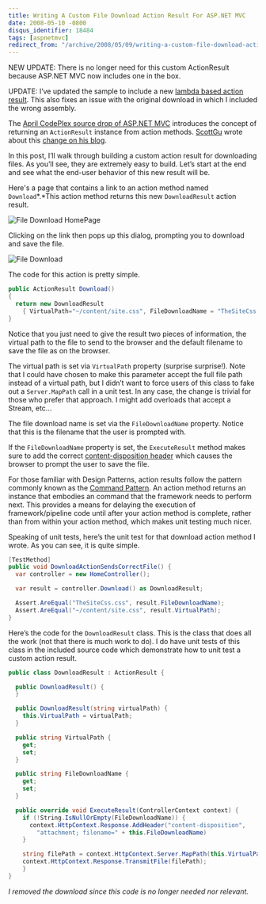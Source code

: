 ```yaml
---
title: Writing A Custom File Download Action Result For ASP.NET MVC
date: 2008-05-10 -0800
disqus_identifier: 18484
tags: [aspnetmvc]
redirect_from: "/archive/2008/05/09/writing-a-custom-file-download-action-result-for-asp.net-mvc.aspx/"
---
```


NEW UPDATE: There is no longer need for this custom ActionResult because
ASP.NET MVC now includes one in the box.

UPDATE: I’ve updated the sample to include a new [lambda based action
result](https://haacked.com/archive/2008/05/11/delegating-action-result.aspx "Delegating Action Result").
This also fixes an issue with the original download in which I included
the wrong assembly.

The [April CodePlex source drop of ASP.NET
MVC](http://www.codeplex.com/aspnet/Release/ProjectReleases.aspx?ReleaseId=12640 "April CodePlex release")
introduces the concept of returning an `ActionResult` instance from
action methods.
[ScottGu](http://weblogs.asp.net/scottgu/ "Scott Guthrie") wrote about
this [change on his
blog](http://weblogs.asp.net/scottgu/archive/2008/04/16/asp-net-mvc-source-refresh-preview.aspx "ASP.NET MVC Source Refresh Preview").

In this post, I’ll walk through building a custom action result for
downloading files. As you’ll see, they are extremely easy to build.
Let’s start at the end and see what the end-user behavior of this new
result will be.

Here's a page that contains a link to an action method named
`Download`*.*This action method returns this new `DownloadResult` action
result.

![File Download
HomePage](https://haacked.com/images/haacked_com/WindowsLiveWriter/WritingACustomFileDownloadActionR.NETMVC_E009/FileDownloadHome_3.png)

Clicking on the link then pops up this dialog, prompting you to download
and save the file.

![File
Download](https://haacked.com/images/haacked_com/WindowsLiveWriter/WritingACustomFileDownloadActionR.NETMVC_E009/File%20Download_3.png)

The code for this action is pretty simple.

```csharp
public ActionResult Download() 
{
  return new DownloadResult 
    { VirtualPath="~/content/site.css", FileDownloadName = "TheSiteCss.css" };
}
```

Notice that you just need to give the result two pieces of information,
the virtual path to the file to send to the browser and the default
filename to save the file as on the browser.

The virtual path is set via `VirtualPath` property (surprise surprise!).
Note that I could have chosen to make this parameter accept the full
file path instead of a virtual path, but I didn’t want to force users of
this class to fake out a `Server.MapPath` call in a unit test. In any
case, the change is trivial for those who prefer that approach. I might
add overloads that accept a Stream, etc...

The file download name is set via the `FileDownloadName` property.
Notice that this is the filename that the user is prompted with.

If the `FileDownloadName` property is set, the `ExecuteResult` method
makes sure to add the correct [content-disposition
header](http://www.ietf.org/rfc/rfc2183.txt "RFC 2183 Content-Disposition Header")
which causes the browser to prompt the user to save the file.

For those familiar with Design Patterns, action results follow the
pattern commonly known as the [Command
Pattern](http://en.wikipedia.org/wiki/Command_pattern "Command Pattern on Wikipedia").
An action method returns an instance that embodies an command that the
framework needs to perform next. This provides a means for delaying the
execution of framework/pipeline code until after your action method is
complete, rather than from within your action method, which makes unit
testing much nicer.

Speaking of unit tests, here’s the unit test for that download action
method I wrote. As you can see, it is quite simple.

```csharp
[TestMethod]
public void DownloadActionSendsCorrectFile() {
  var controller = new HomeController();

  var result = controller.Download() as DownloadResult;

  Assert.AreEqual("TheSiteCss.css", result.FileDownloadName);
  Assert.AreEqual("~/content/site.css", result.VirtualPath);
}
```

Here’s the code for the `DownloadResult` class. This is the class that
does all the work (not that there is much work to do). I do have unit
tests of this class in the included source code which demonstrate how to
unit test a custom action result.

```csharp
public class DownloadResult : ActionResult {

  public DownloadResult() {
  }

  public DownloadResult(string virtualPath) {
    this.VirtualPath = virtualPath;
  }

  public string VirtualPath {
    get;
    set;
  }

  public string FileDownloadName {
    get;
    set;
  }

  public override void ExecuteResult(ControllerContext context) {
    if (!String.IsNullOrEmpty(FileDownloadName)) {
      context.HttpContext.Response.AddHeader("content-disposition", 
        "attachment; filename=" + this.FileDownloadName)
    }

    string filePath = context.HttpContext.Server.MapPath(this.VirtualPath);
    context.HttpContext.Response.TransmitFile(filePath);
    }
}
```

*I removed the download since this code is no longer needed nor
relevant.*

